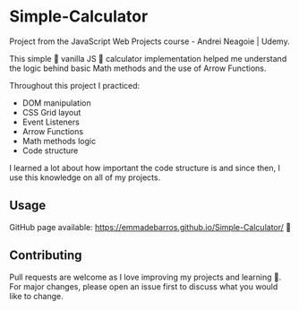 # Simple-Calculator

Project from the JavaScript Web Projects course - Andrei Neagoie | Udemy.

This simple 🍦 vanilla JS 🍦 calculator implementation helped me understand the logic behind basic Math methods and the use of Arrow Functions.

Throughout this project I practiced:  

- DOM manipulation 
- CSS Grid layout
- Event Listeners
- Arrow Functions
- Math methods logic
- Code structure

I learned a lot about how important the code structure is and since then, I use this knowledge on all of my projects.

## Usage

GitHub page available: https://emmadebarros.github.io/Simple-Calculator/ 🔗


## Contributing
Pull requests are welcome as I love improving my projects and learning 💞. For major changes, please open an issue first to discuss what you would like to change.
